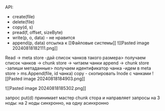 API:
- create(file)
- delete(file)
- copy(d, s)
- pread(f, offset, sizeByte)
- write(p, o, data) - не нравится
- append(p, data)
отсылка к [[Файловые системы]]
![[Pasted image 20240818182111.png]]

Read -> meta store -дай список чанков такого размера> получаем список чанков -> chunk store -> читаем чанки
append -> chunk store -запиши метаданные> получаем идентификатор чанка -идем в meta store > ms.Append(file, id чанка)
copy - скопировать Inode с чанками
![[Pasted image 20240818184903.png]]


![[Pasted image 20240818185302.png]]

запрос put(d) принимает мастер chunk стора и направляет запросы на 3 ноды: на 2 ноды синхронно, на одну асинхронно 

